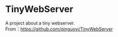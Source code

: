 # TinyWebServer
A project about a tiny webserver. <br/>
From：https://github.com/qinguoyi/TinyWebServer
